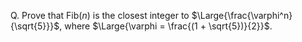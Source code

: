 Q. Prove that $\text{Fib}(n)$ is the closest integer to $\Large{\frac{\varphi^n}{\sqrt{5}}}$, where $\Large{\varphi = \frac{(1 + \sqrt{5})}{2}}$.
